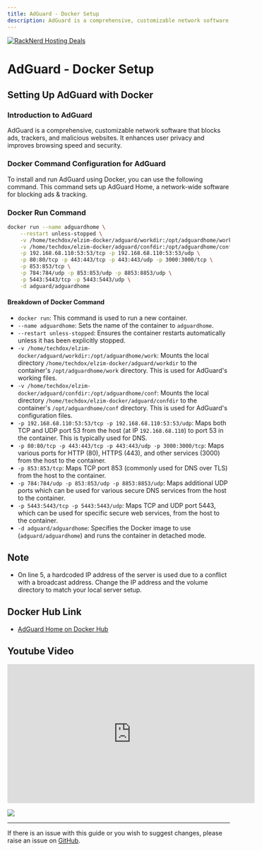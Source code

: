 ```yaml
---
title: AdGuard - Docker Setup
description: AdGuard is a comprehensive, customizable network software that blocks ads, trackers, and malicious websites. It enhances user privacy and improves browsing speed and security.
---
```

<a href="https://my.racknerd.com/aff.php?aff=5792&ref=techdox.nz" target="_blank">
    <img src="https://racknerd.com/banners/728x90.gif" alt="RackNerd Hosting Deals">
</a>

# AdGuard - Docker Setup

## Setting Up AdGuard with Docker

### Introduction to AdGuard
AdGuard is a comprehensive, customizable network software that blocks ads, trackers, and malicious websites. It enhances user privacy and improves browsing speed and security.

### Docker Command Configuration for AdGuard
To install and run AdGuard using Docker, you can use the following command. This command sets up AdGuard Home, a network-wide software for blocking ads & tracking.

### Docker Run Command

```bash
docker run --name adguardhome \
    --restart unless-stopped \
    -v /home/techdox/elzim-docker/adguard/workdir:/opt/adguardhome/work \
    -v /home/techdox/elzim-docker/adguard/confdir:/opt/adguardhome/conf \
    -p 192.168.68.110:53:53/tcp -p 192.168.68.110:53:53/udp \
    -p 80:80/tcp -p 443:443/tcp -p 443:443/udp -p 3000:3000/tcp \
    -p 853:853/tcp \
    -p 784:784/udp -p 853:853/udp -p 8853:8853/udp \
    -p 5443:5443/tcp -p 5443:5443/udp \
    -d adguard/adguardhome
```

#### Breakdown of Docker Command
- `docker run`: This command is used to run a new container.
- `--name adguardhome`: Sets the name of the container to `adguardhome`.
- `--restart unless-stopped`: Ensures the container restarts automatically unless it has been explicitly stopped.
- `-v /home/techdox/elzim-docker/adguard/workdir:/opt/adguardhome/work`: Mounts the local directory `/home/techdox/elzim-docker/adguard/workdir` to the container's `/opt/adguardhome/work` directory. This is used for AdGuard's working files.
- `-v /home/techdox/elzim-docker/adguard/confdir:/opt/adguardhome/conf`: Mounts the local directory `/home/techdox/elzim-docker/adguard/confdir` to the container's `/opt/adguardhome/conf` directory. This is used for AdGuard's configuration files.
- `-p 192.168.68.110:53:53/tcp -p 192.168.68.110:53:53/udp`: Maps both TCP and UDP port 53 from the host (at IP `192.168.68.110`) to port 53 in the container. This is typically used for DNS.
- `-p 80:80/tcp -p 443:443/tcp -p 443:443/udp -p 3000:3000/tcp`: Maps various ports for HTTP (80), HTTPS (443), and other services (3000) from the host to the container.
- `-p 853:853/tcp`: Maps TCP port 853 (commonly used for DNS over TLS) from the host to the container.
- `-p 784:784/udp -p 853:853/udp -p 8853:8853/udp`: Maps additional UDP ports which can be used for various secure DNS services from the host to the container.
- `-p 5443:5443/tcp -p 5443:5443/udp`: Maps TCP and UDP port 5443, which can be used for specific secure web services, from the host to the container.
- `-d adguard/adguardhome`: Specifies the Docker image to use (`adguard/adguardhome`) and runs the container in detached mode.

## Note
- On line 5, a hardcoded IP address of the server is used due to a conflict with a broadcast address. Change the IP address and the volume directory to match your local server setup.

## Docker Hub Link
- [AdGuard Home on Docker Hub](https://hub.docker.com/r/adguard/adguardhome)

## Youtube Video

<iframe width="560" height="315" src="https://www.youtube.com/embed/a3rej5UVvKo?si=-wik4SQoF-A-WGEt" title="YouTube video player" frameborder="0" allow="accelerometer; autoplay; clipboard-write; encrypted-media; gyroscope; picture-in-picture; web-share" allowfullscreen></iframe>

<a href="https://www.buymeacoffee.com/techdox"><img src="https://img.buymeacoffee.com/button-api/?text=Buy me a cup of tea&emoji=🍵&slug=techdox&button_colour=FFDD00&font_colour=000000&font_family=Cookie&outline_colour=000000&coffee_colour=ffffff" /></a>


---

If there is an issue with this guide or you wish to suggest changes, please raise an issue on [GitHub](https://github.com/Techdox/techdox-docs).
